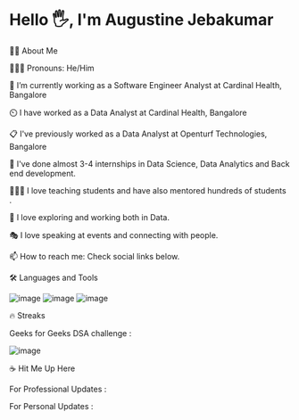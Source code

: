   # Hello 🖐️, I'm Augustine Jebakumar

👩‍💻 About Me

👩🏻‍💻 Pronouns: He/Him

💼 I’m currently working as a Software Engineer Analyst at Cardinal Health, Bangalore

⏲️ I have worked as a Data Analyst at Cardinal Health, Bangalore

📋 I've previously worked as a Data Analyst at Openturf Technologies, Bangalore

🎒 I've done almost 3-4 internships in Data Science, Data Analytics and Back end development.

👩🏻‍🏫 I love teaching students and have also mentored hundreds of students .

🧭 I love exploring and working both in Data.

🎭 I love speaking at events and connecting with people.

📫 How to reach me: Check social links below.

🛠️ Languages and Tools

![image](https://github.com/user-attachments/assets/81d4cf0a-8cb5-4a94-9d59-3e2b3b574220)
![image](https://github.com/user-attachments/assets/7ec2ee7b-ec34-4852-868e-2fa5d7bad33d)
![image](https://github.com/user-attachments/assets/5040728b-458c-47f1-9d17-45250fd5d4a3)

🔥 Streaks

Geeks for Geeks DSA challenge :

![image](https://github.com/user-attachments/assets/e7bc36c0-501d-4c5c-b602-495a2c7f53e3)

☕ Hit Me Up Here

For Professional Updates :

For Personal Updates :

